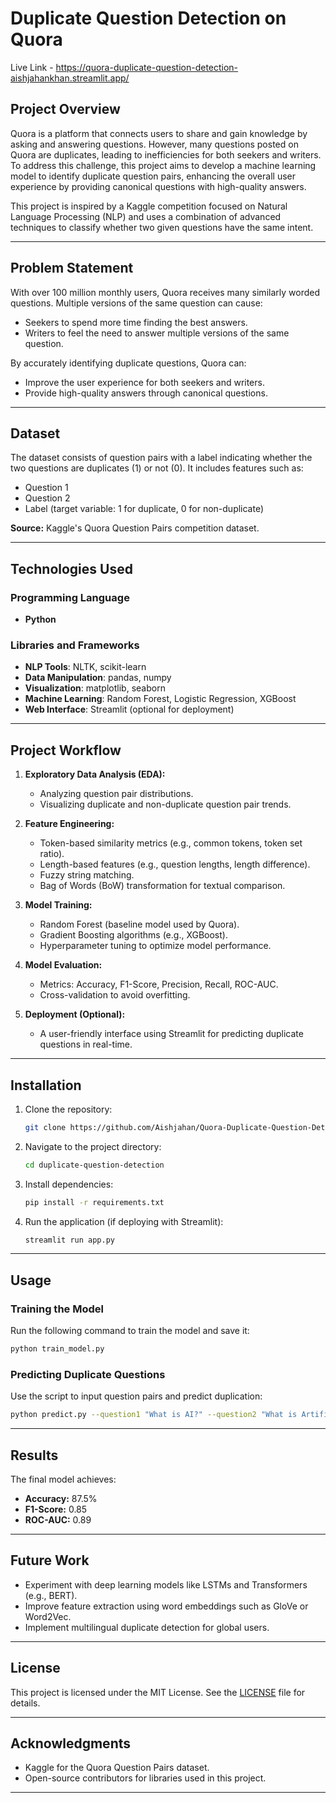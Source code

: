 # Duplicate Question Detection on Quora

Live Link - https://quora-duplicate-question-detection-aishjahankhan.streamlit.app/

## Project Overview
Quora is a platform that connects users to share and gain knowledge by asking and answering questions. However, many questions posted on Quora are duplicates, leading to inefficiencies for both seekers and writers. To address this challenge, this project aims to develop a machine learning model to identify duplicate question pairs, enhancing the overall user experience by providing canonical questions with high-quality answers.

This project is inspired by a Kaggle competition focused on Natural Language Processing (NLP) and uses a combination of advanced techniques to classify whether two given questions have the same intent.

---

## Problem Statement
With over 100 million monthly users, Quora receives many similarly worded questions. Multiple versions of the same question can cause:
- Seekers to spend more time finding the best answers.
- Writers to feel the need to answer multiple versions of the same question.

By accurately identifying duplicate questions, Quora can:
- Improve the user experience for both seekers and writers.
- Provide high-quality answers through canonical questions.

---

## Dataset
The dataset consists of question pairs with a label indicating whether the two questions are duplicates (1) or not (0). It includes features such as:
- Question 1
- Question 2
- Label (target variable: 1 for duplicate, 0 for non-duplicate)

**Source:** Kaggle's Quora Question Pairs competition dataset.

---

## Technologies Used
### Programming Language
- **Python**

### Libraries and Frameworks
- **NLP Tools**: NLTK, scikit-learn
- **Data Manipulation**: pandas, numpy
- **Visualization**: matplotlib, seaborn
- **Machine Learning**: Random Forest, Logistic Regression, XGBoost
- **Web Interface**: Streamlit (optional for deployment)

---

## Project Workflow
1. **Exploratory Data Analysis (EDA):**
   - Analyzing question pair distributions.
   - Visualizing duplicate and non-duplicate question pair trends.

2. **Feature Engineering:**
   - Token-based similarity metrics (e.g., common tokens, token set ratio).
   - Length-based features (e.g., question lengths, length difference).
   - Fuzzy string matching.
   - Bag of Words (BoW) transformation for textual comparison.

3. **Model Training:**
   - Random Forest (baseline model used by Quora).
   - Gradient Boosting algorithms (e.g., XGBoost).
   - Hyperparameter tuning to optimize model performance.

4. **Model Evaluation:**
   - Metrics: Accuracy, F1-Score, Precision, Recall, ROC-AUC.
   - Cross-validation to avoid overfitting.

5. **Deployment (Optional):**
   - A user-friendly interface using Streamlit for predicting duplicate questions in real-time.

---

## Installation
1. Clone the repository:
   ```bash
   git clone https://github.com/Aishjahan/Quora-Duplicate-Question-Detection.git
   ```

2. Navigate to the project directory:
   ```bash
   cd duplicate-question-detection
   ```

3. Install dependencies:
   ```bash
   pip install -r requirements.txt
   ```

4. Run the application (if deploying with Streamlit):
   ```bash
   streamlit run app.py
   ```

---

## Usage
### Training the Model
Run the following command to train the model and save it:
```bash
python train_model.py
```

### Predicting Duplicate Questions
Use the script to input question pairs and predict duplication:
```bash
python predict.py --question1 "What is AI?" --question2 "What is Artificial Intelligence?"
```

---

## Results
The final model achieves:
- **Accuracy:** 87.5%
- **F1-Score:** 0.85
- **ROC-AUC:** 0.89

---

## Future Work
- Experiment with deep learning models like LSTMs and Transformers (e.g., BERT).
- Improve feature extraction using word embeddings such as GloVe or Word2Vec.
- Implement multilingual duplicate detection for global users.


---

## License
This project is licensed under the MIT License. See the [LICENSE](LICENSE) file for details.

---

## Acknowledgments
- Kaggle for the Quora Question Pairs dataset.
- Open-source contributors for libraries used in this project.

---

